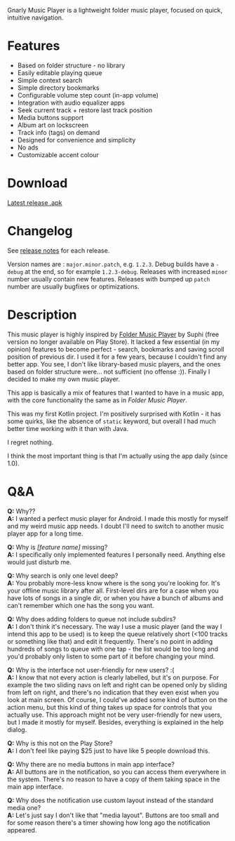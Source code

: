 Gnarly Music Player is a lightweight folder music player, focused on quick, intuitive navigation.

# Features #
* Based on folder structure - no library
* Easily editable playing queue
* Simple context search
* Simple directory bookmarks
* Configurable volume step count (in-app volume)
* Integration with audio equalizer apps
* Seek current track + restore last track position
* Media buttons support
* Album art on lockscreen
* Track info (tags) on demand
* Designed for convenience and simplicity
* No ads
* Customizable accent colour

# Download #
[Latest release .apk](https://github.com/szycikm/GnarlyMusicPlayer/releases/latest)

# Changelog #

See [release notes](https://github.com/szycikm/GnarlyMusicPlayer/releases) for each release.

Version names are : `major.minor.patch`, e.g. `1.2.3`. Debug builds have a `-debug` at the end, so for example `1.2.3-debug`. Releases with increased `minor` number usually contain new features. Releases with bumped up `patch` number are usually bugfixes or optimizations.

# Description #
This music player is highly inspired by [Folder Music Player](https://play.google.com/store/apps/details?id=com.suphi.foldermusicplayerunlocker) by Suphi (free version no longer available on Play Store). It lacked a few essential (in my opinion) features to become perfect - search, bookmarks and saving scroll position of previous dir. I used it for a few years, because I couldn't find any better app. You see, I don't like library-based music players, and the ones based on folder structure were... not sufficient (no offense :)). Finally I decided to make my own music player.

This app is basically a mix of features that I wanted to have in a music app, with the core functionality the same as in _Folder Music Player_.

This was my first Kotlin project. I'm positively surprised with Kotlin - it has some quirks, like the absence of `static` keyword, but overall I had much better time working with it than with Java.

I regret nothing.

I think the most important thing is that I'm actually using the app daily (since 1.0).

# Q&A #

**Q:** Why??  
**A:** I wanted a perfect music player for Android. I made this mostly for myself and my weird music app needs. I doubt I'll need to switch to another music player app for a long time.

**Q:** Why is _[feature name]_ missing?  
**A:** I specifically only implemented features I personally need. Anything else would just disturb me.

**Q:** Why search is only one level deep?  
**A:** You probably more-less know where is the song you're looking for. It's your offline music library after all. First-level dirs are for a case when you have lots of songs in a single dir, or when you have a bunch of albums and can't remember which one has the song you want.

**Q:** Why does adding folders to queue not include subdirs?  
**A:** I don't think it's necessary. The way I use a music player (and the way I intend this app to be used) is to keep the queue relatively short (<100 tracks or something like that) and edit it frequently. There's no point in adding hundreds of songs to queue with one tap - the list would be too long and you'd probably only listen to some part of it before changing your mind.

**Q:** Why is the interface not user-friendly for new users? :(  
**A:** I know that not every action is clearly labelled, but it's on purpose. For example the two sliding navs on left and right can be opened only by sliding from left on right, and there's no indication that they even exist when you look at main screen. Of course, I could've added some kind of button on the action menu, but this kind of thing takes up space for controls that you actually use. This approach might not be very user-friendly for new users, but I made it mostly for myself. Besides, everything is explained in the help dialog.

**Q:** Why is this not on the Play Store?  
**A:** I don't feel like paying $25 just to have like 5 people download this.

**Q:** Why there are no media buttons in main app interface?  
**A:** All buttons are in the notification, so you can access them everywhere in the system. There's no reason to have a copy of them taking space in the main app interface.

**Q:** Why does the notification use custom layout instead of the standard media one?  
**A:** Let's just say I don't like that "media layout". Buttons are too small and for some reason there's a timer showing how long ago the notification appeared.
